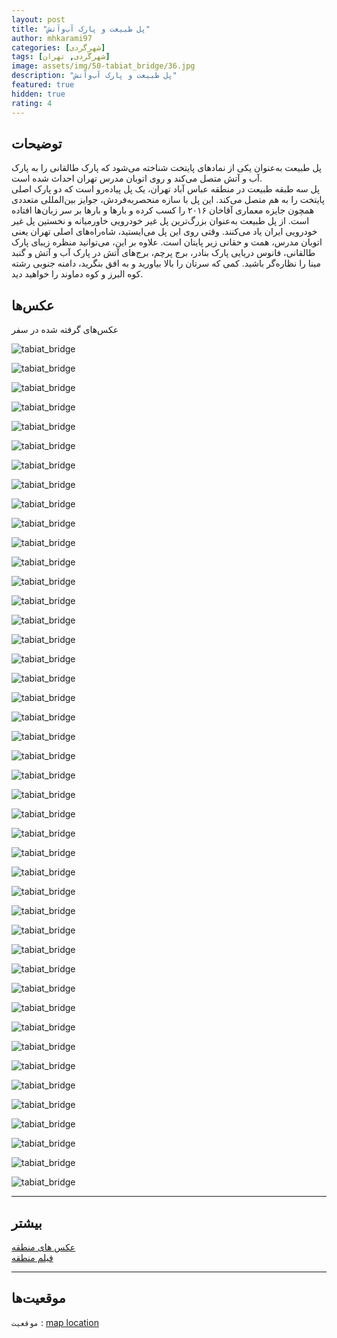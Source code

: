 ```yaml
---
layout: post
title: "پل طبیعت و پارک آب‌و‌آتش"
author: mhkarami97
categories: [شهر‌گردی]
tags: [شهر‌گردی, تهران]
image: assets/img/50-tabiat_bridge/36.jpg
description: "پل طبیعت و پارک آب‌و‌آتش"
featured: true
hidden: true
rating: 4
---
```


## توضیحات
پل طبیعت به‌عنوان یکی از نمادهای پایتخت شناخته می‌شود که پارک طالقانی را به پارک آب و آتش متصل می‌کند و روی اتوبان مدرس تهران احداث شده است.  
پل سه طبقه طبیعت در منطقه عباس آباد تهران، یک پل پیاده‌رو است که دو پارک اصلی پایتخت را به هم متصل می‌کند. این پل با سازه منحصربه‌فردش، جوایز بین‌المللی متعددی همچون جایزه معماری آقاخان ۲۰۱۶ را کسب کرده و بارها و بارها بر سر زبان‌ها افتاده است. از پل طبیعت به‌عنوان بزرگ‌ترین پل غیر خودرویی خاورمیانه و نخستین پل غیر خودرویی ایران یاد می‌کنند.
وقتی روی این پل می‌ایستید، شاه‌راه‌های اصلی تهران یعنی اتوبان مدرس، همت و حقانی زیر پایتان است. علاوه بر این، می‌توانید منظره زیبای پارک طالقانی، فانوس دریایی پارک بنادر، برج پرچم، برج‌های آتش در پارک آب و آتش و گنبد مینا را نظاره‌گر باشید. کمی که سرتان را بالا بیاورید و به افق بنگرید، دامنه جنوبی رشته کوه البرز و کوه دماوند را خواهید دید.  

## عکس‌ها
عکس‌های گرفته شده در سفر

![tabiat_bridge](/assets/img/50-tabiat_bridge/01.jpg)  

![tabiat_bridge](/assets/img/50-tabiat_bridge/02.jpg)  

![tabiat_bridge](/assets/img/50-tabiat_bridge/03.jpg)  

![tabiat_bridge](/assets/img/50-tabiat_bridge/04.jpg)  

![tabiat_bridge](/assets/img/50-tabiat_bridge/05.jpg)  

![tabiat_bridge](/assets/img/50-tabiat_bridge/06.jpg)  

![tabiat_bridge](/assets/img/50-tabiat_bridge/07.jpg)  

![tabiat_bridge](/assets/img/50-tabiat_bridge/08.jpg)  

![tabiat_bridge](/assets/img/50-tabiat_bridge/09.jpg)  

![tabiat_bridge](/assets/img/50-tabiat_bridge/10.jpg)  

![tabiat_bridge](/assets/img/50-tabiat_bridge/11.jpg)  

![tabiat_bridge](/assets/img/50-tabiat_bridge/12.jpg)  

![tabiat_bridge](/assets/img/50-tabiat_bridge/13.jpg)  

![tabiat_bridge](/assets/img/50-tabiat_bridge/14.jpg)  

![tabiat_bridge](/assets/img/50-tabiat_bridge/15.jpg)  

![tabiat_bridge](/assets/img/50-tabiat_bridge/16.jpg)  

![tabiat_bridge](/assets/img/50-tabiat_bridge/17.jpg)  

![tabiat_bridge](/assets/img/50-tabiat_bridge/18.jpg)  

![tabiat_bridge](/assets/img/50-tabiat_bridge/19.jpg)  

![tabiat_bridge](/assets/img/50-tabiat_bridge/20.jpg)  

![tabiat_bridge](/assets/img/50-tabiat_bridge/21.jpg)  

![tabiat_bridge](/assets/img/50-tabiat_bridge/22.jpg)  

![tabiat_bridge](/assets/img/50-tabiat_bridge/23.jpg)  

![tabiat_bridge](/assets/img/50-tabiat_bridge/24.jpg)  

![tabiat_bridge](/assets/img/50-tabiat_bridge/25.jpg)  

![tabiat_bridge](/assets/img/50-tabiat_bridge/26.jpg)  

![tabiat_bridge](/assets/img/50-tabiat_bridge/27.jpg)  

![tabiat_bridge](/assets/img/50-tabiat_bridge/28.jpg)  

![tabiat_bridge](/assets/img/50-tabiat_bridge/29.jpg)  

![tabiat_bridge](/assets/img/50-tabiat_bridge/30.jpg)  

![tabiat_bridge](/assets/img/50-tabiat_bridge/31.jpg)  

![tabiat_bridge](/assets/img/50-tabiat_bridge/32.jpg)  

![tabiat_bridge](/assets/img/50-tabiat_bridge/33.jpg)  

![tabiat_bridge](/assets/img/50-tabiat_bridge/34.jpg)  

![tabiat_bridge](/assets/img/50-tabiat_bridge/35.jpg)  

![tabiat_bridge](/assets/img/50-tabiat_bridge/36.jpg)  

![tabiat_bridge](/assets/img/50-tabiat_bridge/37.jpg)  

![tabiat_bridge](/assets/img/50-tabiat_bridge/38.jpg)  

![tabiat_bridge](/assets/img/50-tabiat_bridge/39.jpg)  

![tabiat_bridge](/assets/img/50-tabiat_bridge/40.jpg)  

![tabiat_bridge](/assets/img/50-tabiat_bridge/41.jpg)  

![tabiat_bridge](/assets/img/50-tabiat_bridge/42.jpg)  

![tabiat_bridge](/assets/img/50-tabiat_bridge/43.jpg)  

![tabiat_bridge](/assets/img/50-tabiat_bridge/44.jpg)  

---

## بیشتر
[عکس های منطقه](https://www.instagram.com/p/CdgjLRps-I4/)  
[فیلم منطقه]()  

---

## موقعیت‌ها
`موقعیت` : [map location](https://www.google.com/maps/place/Tabiat+Bridge/@35.7545193,51.4203574,15z/data=!4m2!3m1!1s0x0:0x28731684a55dbd96?sa=X&ved=2ahUKEwjPi9eAkd73AhUihP0HHZz6ASQQ_BJ6BQixARAF)  